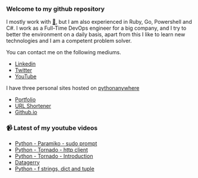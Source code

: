 ### Welcome to my github repository

I mostly work with [:snake:](https://www.python.org/), but I am also experienced in Ruby, Go, Powershell and C#. I work as a Full-Time DevOps engineer for a big company, and I try to better the environment on a daily basis, apart from this I like to learn new technologies and I am a competent problem solver.

You can contact me on the following mediums.
- [Linkedin](https://www.linkedin.com/in/r3ap3rpy)
- [Twitter](https://twitter.com/r3ap3rpy)
- [YouTube](https://www.youtube.com/channel/UC1qkMXH8d2I9DDAtBSeEHqg)

I have three personal sites hosted on [pythonanywhere](https://www.pythonanywhere.com/)
- [Portfolio](http://r3ap3rpy.pythonanywhere.com/)
- [URL Shortener](http://shortenpy.pythonanywhere.com/)
- [Github.io](https://r3ap3rpy.github.io/)

### :video_camera: Latest of my youtube videos
<!-- YOUTUBE:START -->
- [Python - Paramiko - sudo prompt](https://www.youtube.com/watch?v=fVOFWehhc38)
- [Python - Tornado - http client](https://www.youtube.com/watch?v=lVh5BSZLvY0)
- [Python - Tornado - Introduction](https://www.youtube.com/watch?v=0nqjKqCAJI8)
- [Datagerry](https://www.youtube.com/watch?v=51e4mluVvrs)
- [Python - f strings, dict and tuple](https://www.youtube.com/watch?v=AsOK368xb3k)
<!-- YOUTUBE:END -->

